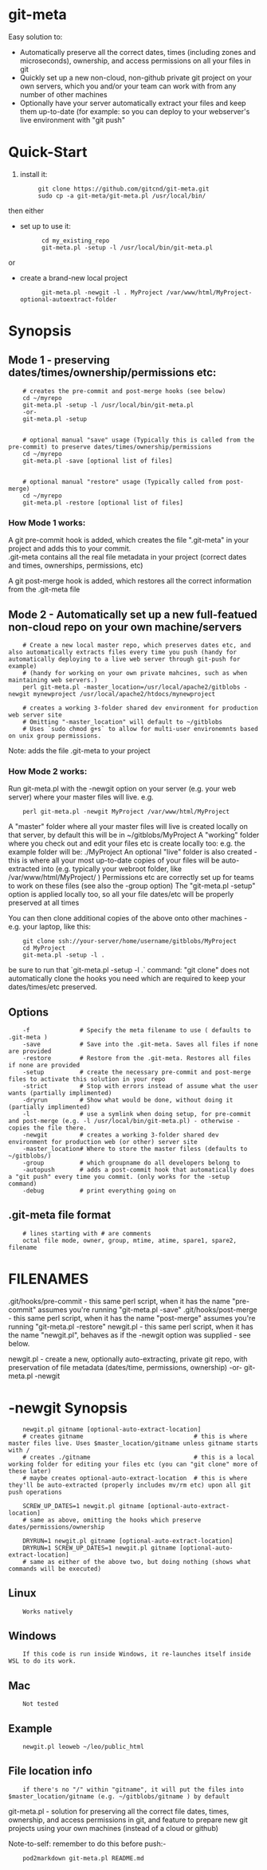 # git-meta

Easy solution to:

- Automatically preserve all the correct dates, times (including zones and microseconds), ownership, and access permissions on all your files in git
- Quickly set up a new non-cloud, non-github private git project on your own servers, which you and/or your team can work with from any number of other machines
- Optionally have your server automatically extract your files and keep them up-to-date (for example: so you can deploy to your webserver's live environment with "git push"

# Quick-Start

1. install it:

            git clone https://github.com/gitcnd/git-meta.git
            sudo cp -a git-meta/git-meta.pl /usr/local/bin/

then either

- set up to use it:

            cd my_existing_repo
            git-meta.pl -setup -l /usr/local/bin/git-meta.pl

or

- create a brand-new local project

            git-meta.pl -newgit -l . MyProject /var/www/html/MyProject-optional-autoextract-folder

# Synopsis

## Mode 1 - preserving dates/times/ownership/permissions etc:

        # creates the pre-commit and post-merge hooks (see below)
        cd ~/myrepo
        git-meta.pl -setup -l /usr/local/bin/git-meta.pl
        -or-
        git-meta.pl -setup


        # optional manual "save" usage (Typically this is called from the pre-commit) to preserve dates/times/ownership/permissions
        cd ~/myrepo
        git-meta.pl -save [optional list of files]


        # optional manual "restore" usage (Typically called from post-merge)
        cd ~/myrepo
        git-meta.pl -restore [optional list of files]

### How Mode 1 works:

A git pre-commit hook is added, which creates the file ".git-meta" in your project and adds this to your commit.  
.git-meta contains all the real file metadata in your project (correct dates and times, ownerships, permissions, etc)

A git post-merge hook is added, which restores all the correct information from the .git-meta file

## Mode 2 - Automatically set up a new full-featued non-cloud repo on your own machine/servers

        # Create a new local master repo, which preserves dates etc, and also automatically extracts files every time you push (handy for automatically deploying to a live web server through git-push for example)
        # (handy for working on your own private mahcines, such as when maintaining web servers.)
        perl git-meta.pl -master_location=/usr/local/apache2/gitblobs -newgit mynewproject /usr/local/apache2/htdocs/mynewproject

        # creates a working 3-folder shared dev environment for production web server site
        # Omitting "-master_location" will default to ~/gitblobs
        # Uses `sudo chmod g+s` to allow for multi-user environemnts based on unix group permissions.

Note: adds the file .git-meta to your project

### How Mode 2 works:

Run git-meta.pl with the -newgit option on your server (e.g. your web server) where your master files will live.  e.g.

        perl git-meta.pl -newgit MyProject /var/www/html/MyProject

A "master" folder where all your master files will live is created locally on that server, by default this will be in ~/gitblobs/MyProject
A "working" folder where you check out and edit your files etc is create locally too: e.g. the example folder will be: ./MyProject
An optional "live" folder is also created - this is where all your most up-to-date copies of your files will be auto-extracted into (e.g. typically your webroot folder, like /var/www/html/MyProject/ )
Permissions etc are correctly set up for teams to work on these files (see also the -group option)
The "git-meta.pl -setup" option is applied locally too, so all your file dates/etc will be properly preserved at all times

You can then clone additional copies of the above onto other machines - e.g. your laptop, like this:

        git clone ssh://your-server/home/username/gitblobs/MyProject
        cd MyProject
        git-meta.pl -setup -l . 

be sure to run that \`git-meta.pl -setup -l .\` command: "git clone" does not automatically clone the hooks you need which are required to keep your dates/times/etc preserved.

## Options

        -f              # Specify the meta filename to use ( defaults to .git-meta )
        -save           # Save into the .git-meta. Saves all files if none are provided
        -restore        # Restore from the .git-meta. Restores all files if none are provided
        -setup          # create the necessary pre-commit and post-merge files to activate this solution in your repo
        -strict         # Stop with errors instead of assume what the user wants (partially implimented)
        -dryrun         # Show what would be done, without doing it (partially implimented)
        -l              # use a symlink when doing setup, for pre-commit and post-merge (e.g. -l /usr/local/bin/git-meta.pl) - otherwise - copies the file there.
        -newgit         # creates a working 3-folder shared dev environment for production web (or other) server site
        -master_location# Where to store the master filess (defaults to ~/gitblobs/)
        -group          # which groupname do all developers belong to
        -autopush       # adds a post-commit hook that automatically does a "git push" every time you commit. (only works for the -setup command)
        -debug          # print everything going on

## .git-meta file format

        # lines starting with # are comments
        octal file mode, owner, group, mtime, atime, spare1, spare2, filename

# FILENAMES

.git/hooks/pre-commit	- this same perl script, when it has the name "pre-commit" assumes you're running "git-meta.pl -save"
.git/hooks/post-merge	- this same perl script, when it has the name "post-merge" assumes you're running "git-meta.pl -restore"
newgit.pl		- this same perl script, when it has the name "newgit.pl", behaves as if the -newgit option was supplied - see below.

newgit.pl - create a new, optionally auto-extracting, private git repo, with preservation of file metadata (dates/time, permissions, ownership)
 -or-
git-meta.pl -newgit

# -newgit Synopsis

        newgit.pl gitname [optional-auto-extract-location]
        # creates gitname                               # this is where master files live. Uses $master_location/gitname unless gitname starts with /
        # creates ./gitname                             # this is a local working folder for editing your files etc (you can "git clone" more of these later)
        # maybe creates optional-auto-extract-location  # this is where they'll be auto-extracted (properly includes mv/rm etc) upon all git push operations

        SCREW_UP_DATES=1 newgit.pl gitname [optional-auto-extract-location]
        # same as above, omitting the hooks which preserve dates/permissions/ownership

        DRYRUN=1 newgit.pl gitname [optional-auto-extract-location]
        DRYRUN=1 SCREW_UP_DATES=1 newgit.pl gitname [optional-auto-extract-location]
        # same as either of the above two, but doing nothing (shows what commands will be executed)

## Linux

        Works natively

## Windows

        If this code is run inside Windows, it re-launches itself inside WSL to do its work.

## Mac

        Not tested

## Example

        newgit.pl leoweb ~/leo/public_html

## File location info

        if there's no "/" within "gitname", it will put the files into $master_location/gitname (e.g. ~/gitblobs/gitname ) by default

git-meta.pl - solution for preserving all the correct file dates, times, ownership, and access permissions in git, and feature to prepare new git projects using your own machines (instead of a cloud or github)

Note-to-self: remember to do this before push:-

        pod2markdown git-meta.pl README.md 
